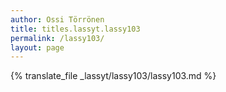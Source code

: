 ```yaml
---
author: Ossi Törrönen
title: titles.lassyt.lassy103
permalink: /lassy103/
layout: page
---
```

{% translate_file _lassyt/lassy103/lassy103.md %}